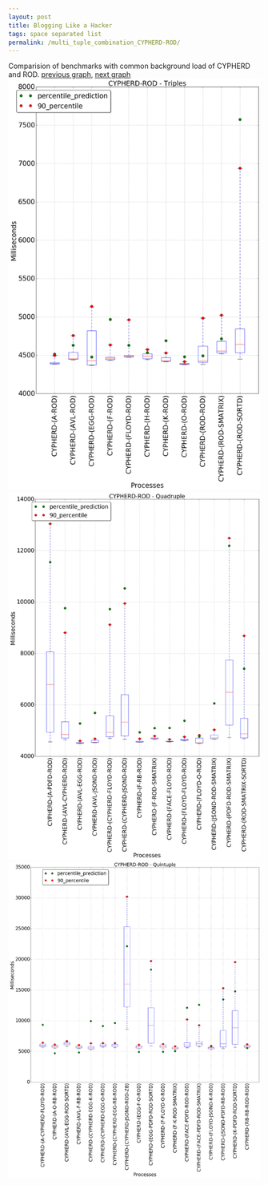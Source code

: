 ```yaml
---
layout: post
title: Blogging Like a Hacker
tags: space separated list
permalink: /multi_tuple_combination_CYPHERD-ROD/
---
```


Comparision of benchmarks with common background load of CYPHERD and ROD.
[previous graph](../multi_tuple_combination_CYPHERD-RB/), [next graph](../multi_tuple_combination_CYPHERD-SMATRIX/)
![graph figure](./images/triple/CYPHERD/CYPHERD-ROD_box.png)![graph figure](./images/quadruple/CYPHERD/CYPHERD-ROD_box.png)![graph figure](./images/quintuple/CYPHERD/CYPHERD-ROD_box.png)